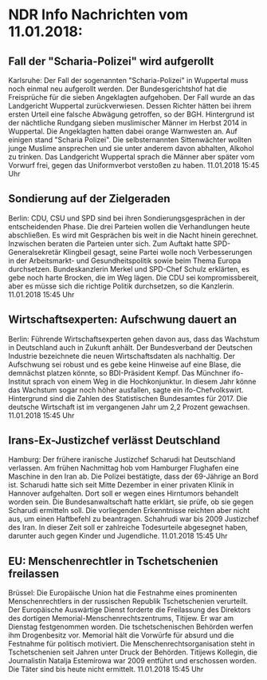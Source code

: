 # NDR Info Nachrichten vom 11.01.2018:


## Fall der "Scharia-Polizei" wird aufgerollt
Karlsruhe: Der Fall der sogenannten "Scharia-Polizei" in Wuppertal muss noch einmal neu aufgerollt werden. Der Bundesgerichtshof hat die Freisprüche für die sieben Angeklagten aufgehoben. Der Fall wurde an das Landgericht Wuppertal zurückverwiesen. Dessen Richter hätten bei ihrem ersten Urteil eine falsche Abwägung getroffen, so der BGH. Hintergrund ist der nächtliche Rundgang sieben muslimischer Männer im Herbst 2014 in Wuppertal. Die Angeklagten hatten dabei orange Warnwesten an. Auf einigen stand "Scharia Polizei". Die selbsternannten Sittenwächter wollten junge Muslime ansprechen und sie unter anderem davon abhalten, Alkohol zu trinken. Das Landgericht Wuppertal sprach die Männer aber später vom Vorwurf frei, gegen das Uniformverbot verstoßen zu haben. 11.01.2018 15:45 Uhr 

## Sondierung auf der Zielgeraden
Berlin:	CDU, CSU und SPD sind bei ihren Sondierungsgesprächen in der entscheidenden Phase. Die drei Parteien wollen die Verhandlungen heute abschließen. Es wird mit Gesprächen bis weit in die Nacht hinein gerechnet. Inzwischen beraten die Parteien unter sich. Zum Auftakt hatte SPD-Generalsekretär Klingbeil gesagt, seine Partei wolle noch Verbesserungen in der Arbeitsmarkt- und Gesundheitspolitik sowie beim Thema Europa durchsetzen. Bundeskanzlerin Merkel und SPD-Chef Schulz erklärten, es gebe noch harte Brocken, die im Weg lägen. Die CDU sei kompromissbereit, aber es müsse sich die richtige Politik durchsetzen, so die Kanzlerin. 11.01.2018 15:45 Uhr 

## Wirtschaftsexperten: Aufschwung dauert an
Berlin:	Führende Wirtschaftsexperten gehen davon aus, dass das Wachstum in Deutschland auch in Zukunft anhält. Der Bundesverband der Deutschen Industrie bezeichnete die neuen Wirtschaftsdaten als nachhaltig. Der Aufschwung sei robust und es gebe keine Hinweise auf eine Blase, die demnächst platzen könnte, so BDI-Präsident Kempf. Das Münchner ifo-Institut sprach von einem Weg in die Hochkonjunktur. In diesem Jahr könne das Wachstum sogar noch höher ausfallen, sagte ein ifo-Chefvolkswirt. Hintergrund sind die Zahlen des Statistischen Bundesamtes für 2017. Die deutsche Wirtschaft ist im vergangenen Jahr um 2,2 Prozent gewachsen. 11.01.2018 15:45 Uhr 

## Irans-Ex-Justizchef verlässt Deutschland
Hamburg: Der frühere iranische Justizchef Scharudi hat Deutschland verlassen. Am frühen Nachmittag hob vom Hamburger Flughafen eine Maschine in den Iran ab. Die Polizei bestätigte, dass der 69-Jährige an Bord ist. Scharudi hatte sich seit Mitte Dezember in einer privaten Klinik in Hannover aufgehalten. Dort soll er wegen eines Hirntumors behandelt worden sein. Die Bundesanwaltschaft hatte erklärt, sie prüfe, ob sie gegen Scharudi ermitteln soll. Die vorliegenden Erkenntnisse reichten aber nicht aus, um einen Haftbefehl zu beantragen. Schahrudi war bis 2009 Justizchef des Iran. In dieser Zeit soll er zahlreiche Todesurteile abgesegnet haben, darunter auch gegen Kinder und Jugendliche. 11.01.2018 15:45 Uhr 

## EU: Menschenrechtler in Tschetschenien freilassen
Brüssel: Die Europäische Union hat die Festnahme eines prominenten Menschenrechtlers in der russischen Republik Tschetschenien verurteilt. Der Europäische Auswärtige Dienst forderte die Freilassung des Direktors des dortigen Memorial-Menschenrechtszentrums, Titijew. Er war am Dienstag festgenommen worden. Die tschetschenischen Behörden werfen ihm Drogenbesitz vor. Memorial hält die Vorwürfe für absurd und die Festnahme für politisch motiviert. Die Menschenrechtsorganisation steht in Tschetschenien seit Jahren unter Druck der Behörden. Titijews Kollegin, die Journalistin Natalja Estemírowa war 2009 entführt und erschossen worden. Die Täter sind bis heute nicht ermittelt. 11.01.2018 15:45 Uhr 
